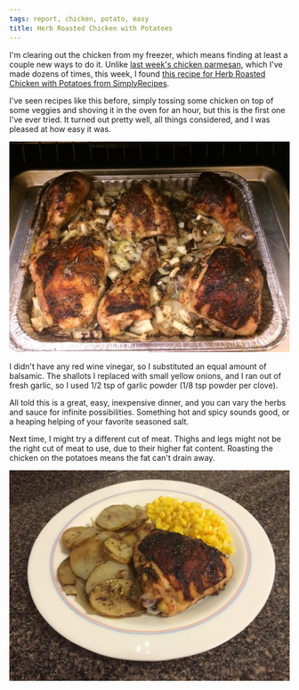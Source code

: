 ```yaml
---
tags: report, chicken, potato, easy
title: Herb Roasted Chicken with Potatoes
---
```


I'm clearing out the chicken from my freezer, which means finding at
least a couple new ways to do it. Unlike [last week's chicken
parmesan](/blog/2016/05/04/chicken-parmesan), which I've made dozens of
times, this week, I found [this recipe for Herb Roasted Chicken with
Potatoes from
SimplyRecipes](http://www.simplyrecipes.com/recipes/herb_roasted_chicken_thighs_with_potatoes/).

I've seen recipes like this before, simply tossing some chicken on top
of some veggies and shoving it in the oven for an hour, but this is the
first one I've ever tried. It turned out pretty well, all things
considered, and I was pleased at how easy it was.

![Herb Roasted Chicken with Potatoes in the oven](oven.jpg)

I didn't have any red wine vinegar, so I substituted an equal amount of
balsamic. The shallots I replaced with small yellow onions, and I ran
out of fresh garlic, so I used 1/2 tsp of garlic powder (1/8 tsp powder
per clove).

All told this is a great, easy, inexpensive dinner, and you can vary the
herbs and sauce for infinite possibilities. Something hot and spicy
sounds good, or a heaping helping of your favorite seasoned salt.

Next time, I might try a different cut of meat. Thighs and legs might
not be the right cut of meat to use, due to their higher fat content.
Roasting the chicken on the potatoes means the fat can't drain away.

![Herb Roasted Chicken with Potatoes and Corn](glamour.jpg)
